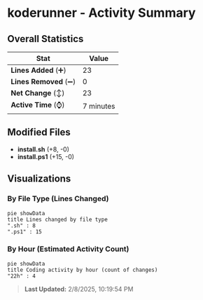 # koderunner - Activity Summary 

## Overall Statistics

| Stat                   | Value                                                             |
| ---------------------- | ----------------------------------------------------------------- |
| **Lines Added** (➕)   | 23                                          |
| **Lines Removed** (➖) | 0                                        |
| **Net Change** (↕)    | 23                |
| **Active Time** (⌚)   | 7 minutes |


## Modified Files
- **install.sh** (+8, -0)
- **install.ps1** (+15, -0)

## Visualizations

### By File Type (Lines Changed)

```mermaid
pie showData
title Lines changed by file type
".sh" : 8
".ps1" : 15
```

### By Hour (Estimated Activity Count)

```mermaid
pie showData
title Coding activity by hour (count of changes)
"22h" : 4
```


> **Last Updated:** 2/8/2025, 10:19:54 PM